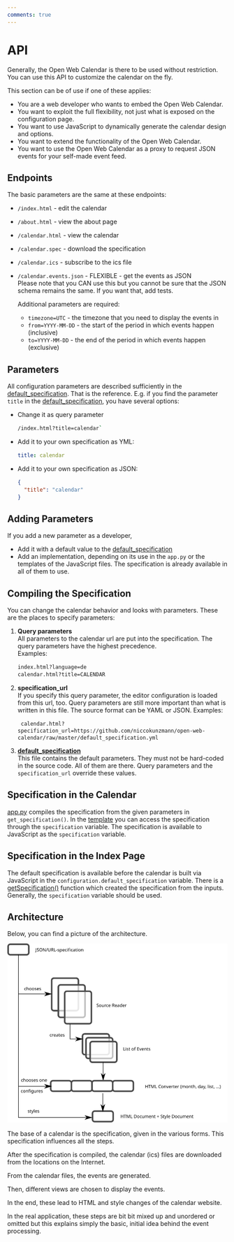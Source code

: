 ```yaml
---
comments: true
---
```


# API

Generally, the Open Web Calendar is there to be used without restriction.
You can use this API to customize the calendar on the fly.

This section can be of use if one of these applies:

- You are a web developer who wants to embed the Open Web Calendar.
- You want to exploit the full flexibility, not just what is exposed
    on the configuration page.
- You want to use JavaScript to dynamically generate the calendar design and options.
- You want to extend the functionality of the Open Web Calendar.
- You want to use the Open Web Calendar as a proxy to request JSON events for your self-made event feed.

## Endpoints

The basic parameters are the same at these endpoints:

- `/index.html` - edit the calendar
- `/about.html` - view the about page
- `/calendar.html` - view the calendar
- `/calendar.spec` - download the specification
- `/calendar.ics` - subscribe to the ics file
- `/calendar.events.json` - FLEXIBLE - get the events as JSON  
    Please note that you CAN use this but you cannot be sure that the
    JSON schema remains the same. If you want that, add tests.

    Additional parameters are required:

    - `timezone=UTC` - the timezone that you need to display the events in
    - `from=YYYY-MM-DD` - the start of the period in which events happen (inclusive)
    - `to=YYYY-MM-DD` - the end of the period in which events happen (exclusive)

## Parameters

All configuration parameters are described sufficiently in the [default_specification].
That is the reference.
E.g. if you find the parameter `title` in the [default_specification],
you have several options:

- Change it as query parameter

    ```sh
    /index.html?title=calendar`
    ```

- Add it to your own specification as YML:

    ```YAML
    title: calendar
    ```

- Add it to your own specification as JSON:

    ```json
    {
      "title": "calendar"
    }
    ```


## Adding Parameters

If you add a new parameter as a developer,

- Add it with a default value to the [default_specification]
- Add an implementation, depending on its use in the `app.py` or the templates
  of the JavaScript files.
  The specification is already available in all of them to use.

## Compiling the Specification

You can change the calendar behavior and looks with parameters.
These are the places to specify parameters:

1. **Query parameters**  
    All parameters to the calendar url are put into the specification.
    The query parameters have the highest precedence.  
    Examples:

    ```txt
    index.html?language=de
    calendar.html?title=CALENDAR
    ```

2. **specification_url**  
    If you specify this query parameter, the editor configuration is loaded from
    this url, too.
    Query parameters are still more important than what is written
    in this file.
    The source format can be YAML or JSON.
    Examples:

        calendar.html?specification_url=https://github.com/niccokunzmann/open-web-calendar/raw/master/default_specification.yml

3. **[default_specification]**  
    This file contains the default parameters.
    They must not be hard-coded in the source code. All of them are there.
    Query parameters and the `specification_url` override these values.

## Specification in the Calendar

[app.py](https://github.com/niccokunzmann/open-web-calendar/blob/85a72dab4561e250aec69b5ad7c3de074eefa1e8/app.py#L81) compiles the specification from the given parameters in `get_specification()`.
In the [template](https://github.com/niccokunzmann/open-web-calendar/blob/85a72dab4561e250aec69b5ad7c3de074eefa1e8/templates/calendars/dhtmlx.html#L23) you can access the specification through the `specification` variable.
The specification is available to JavaScript as the `specification` variable.

## Specification in the Index Page

The default specification is available before the calendar is built via JavaScript in the
`configuration.default_specification` variable.
There is a [getSpecification()](https://github.com/niccokunzmann/open-web-calendar/blob/85a72dab4561e250aec69b5ad7c3de074eefa1e8/static/js/index.js#L93) function which created the
specification from the inputs.
Generally, the `specification` variable should be used.

[default_specification]: https://github.com/niccokunzmann/open-web-calendar/blob/master/default_specification.yml

## Architecture

Below, you can find a picture of the architecture.

![architecture](../assets/img/architecture.svg)

The base of a calendar is the specification, given in the various forms.
This specification influences all the steps.

After the specification is compiled, the calendar (ics) files are downloaded from
the locations on the Internet.

From the calendar files, the events are generated.

Then, different views are chosen to display the events.

In the end, these lead to HTML and style changes of the calendar website.

In the real application, these steps are bit bit mixed up and unordered or omitted but this explains simply the basic, initial idea behind the event processing.
